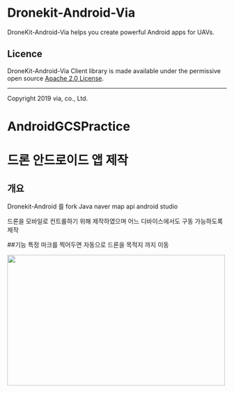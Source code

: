# Dronekit-Android-Via

DroneKit-Android-Via helps you create powerful Android apps for UAVs.

## Licence

DroneKit-Android-Via Client library is made available under the permissive open source [Apache 2.0 License](https://github.com/dronekit/dronekit-android/blob/develop/ClientLib/LICENSE).

***

Copyright 2019 via, co., Ltd.
# AndroidGCSPractice

# 드론 안드로이드 앱 제작

## 개요
  
  Dronekit-Android 를 fork
  Java 
  naver map api
  android studio
  
  
  드론을 모바일로 컨트롤하기 위해 제작하였으며 어느 디바이스에서도 구동 가능하도록 제작
 
##기능
  특정 마크를 찍어두면 자동으로 드론을 목적지 까지 이동
  
  <img src="https://user-images.githubusercontent.com/41230459/113244917-e4997280-92f0-11eb-9c04-f8962f121e80.png" width="500" height="300"/>
